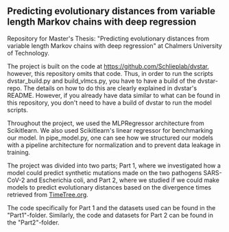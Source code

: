 ## Predicting evolutionary distances from variable length Markov chains with deep regression
Repository for Master's Thesis: "Predicting evolutionary distances from variable length Markov chains with deep regression" at Chalmers University of Technology. 

The project is built on the code at https://github.com/Schlieplab/dvstar, however, this repository omits that code. Thus, in order to run the scripts dvstar_build.py and build_vlmcs.py, you have to have a build of the dvstar-repo. The details on how to do this are clearly explained in dvstar's README. However, if you already have data similar to what can be found in this repository, you don't need to have a build of dvstar to run the model scripts.

Throughout the project, we used the MLPRegressor architecture from Scikitlearn. We also used Scikitlearn's linear regressor for benchmarking our model. In pipe_model.py, one can see how we structured our models with a pipeline architecture for normalization and to prevent data leakage in training. 

The project was divided into two parts; Part 1, where we investigated how a model could predict synthetic mutations made on the two pathogens SARS-CoV-2 and Escherichia coli, and Part 2, where we studied if we could make models to predict evolutionary distances based on the divergence times retrieved from [TimeTree.org](https://timetree.org/). 

The code specifically for Part 1 and the datasets used can be found in the "Part1"-folder. Similarly, the code and datasets for Part 2 can be found in the "Part2"-folder. 
